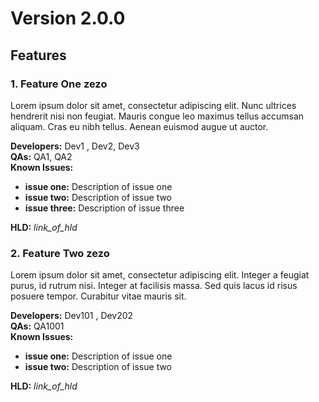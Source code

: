 # Version 2.0.0

## Features

### 1. Feature One zezo

Lorem ipsum dolor sit amet, consectetur adipiscing elit. Nunc ultrices hendrerit nisi non feugiat. Mauris congue leo maximus tellus accumsan aliquam. Cras eu nibh tellus. Aenean euismod augue ut auctor.

**Developers:** Dev1 , Dev2, Dev3 <br/>
**QAs:** QA1, QA2 <br>
**Known Issues:**<br/>
  - **issue one:** Description of issue one<br>
  - **issue two:** Description of issue two<br>
  - **issue three:** Description of issue three<br>

**HLD:** *link_of_hld*

### 2. Feature Two zezo

Lorem ipsum dolor sit amet, consectetur adipiscing elit. Integer a feugiat purus, id rutrum nisi. Integer at facilisis massa. Sed quis lacus id risus posuere tempor. Curabitur vitae mauris sit.


**Developers:** Dev101 , Dev202 <br/>
**QAs:** QA1001 <br>
**Known Issues:**<br/>
  - **issue one:** Description of issue one<br>
  - **issue two:** Description of issue two<br>

**HLD:** *link_of_hld*
